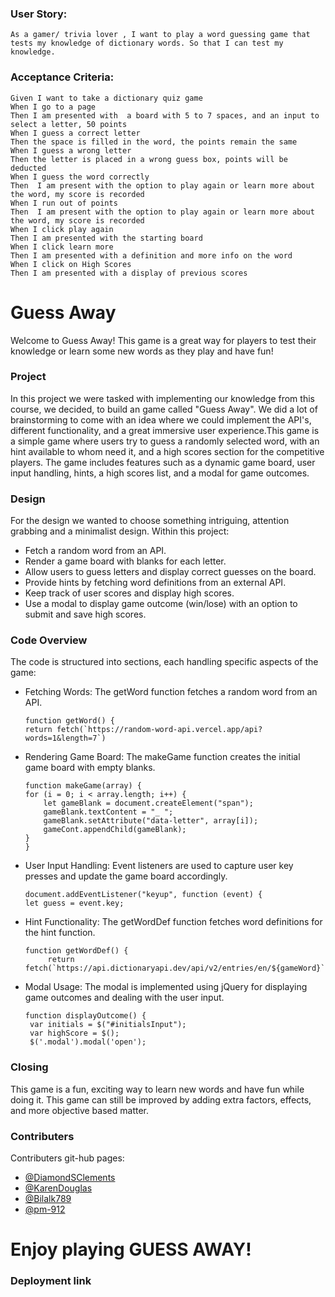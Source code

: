 
### User Story: 
```
As a gamer/ trivia lover , I want to play a word guessing game that tests my knowledge of dictionary words. So that I can test my knowledge.
```

### Acceptance Criteria:
```
Given I want to take a dictionary quiz game
When I go to a page 
Then I am presented with  a board with 5 to 7 spaces, and an input to select a letter, 50 points
When I guess a correct letter
Then the space is filled in the word, the points remain the same
When I guess a wrong letter
Then the letter is placed in a wrong guess box, points will be deducted
When I guess the word correctly
Then  I am present with the option to play again or learn more about the word, my score is recorded
When I run out of points 
Then  I am present with the option to play again or learn more about the word, my score is recorded
When I click play again
Then I am presented with the starting board
When I click learn more
Then I am presented with a definition and more info on the word
When I click on High Scores
Then I am presented with a display of previous scores
```
# Guess Away
Welcome to Guess Away! This game is a great way for players to test their knowledge or learn some new words as they play and have fun!

### Project 
In this project we were tasked with implementing our knowledge from this course, we decided, to build an game called "Guess Away". We did a lot of brainstorming to come with an idea where we could implement the API's, different functionality, and a great immersive user experience.This game is a simple game where users try to guess a randomly selected word, with an hint available to whom need it, and a high scores section for the competitive players. The game includes features such as a dynamic game board, user input handling, hints, a high scores list, and a modal for game outcomes.

### Design
For the design we wanted to choose something intriguing, attention grabbing and a minimalist design. Within this project:

* Fetch a random word from an API.
* Render a game board with blanks for each letter.
* Allow users to guess letters and display correct guesses on the board.
* Provide hints by fetching word definitions from an external API.
* Keep track of user scores and display high scores.
* Use a modal to display game outcome (win/lose) with an option to submit and save high scores.

### Code Overview
The code is structured into sections, each handling specific aspects of the game:

* Fetching Words: The getWord function fetches a random word from an API.
    ```
    function getWord() {
    return fetch(`https://random-word-api.vercel.app/api?words=1&length=7`)
    ```
* Rendering Game Board: The makeGame function creates the initial game board with empty blanks.
    ```
    function makeGame(array) {
    for (i = 0; i < array.length; i++) {
        let gameBlank = document.createElement("span");
        gameBlank.textContent = "_ ";
        gameBlank.setAttribute("data-letter", array[i]);
        gameCont.appendChild(gameBlank);
    }
    }
    ```
* User Input Handling: Event listeners are used to capture user key presses and update the game board accordingly.
    ```
    document.addEventListener("keyup", function (event) {
    let guess = event.key;
    ```
* Hint Functionality: The getWordDef function fetches word definitions for the hint function.
   ```
   function getWordDef() {
        return fetch(`https://api.dictionaryapi.dev/api/v2/entries/en/${gameWord}`)
   ```
* Modal Usage: The modal is implemented using jQuery for displaying game outcomes and dealing with the user input.
   ```
   function displayOutcome() {
    var initials = $("#initialsInput");
    var highScore = $();
    $('.modal').modal('open');
   ```
  
### Closing 
This game is a fun, exciting way to learn new words and have fun while doing it. This game can still be improved by adding extra factors, effects, and more objective based matter.  

### Contributers
Contributers git-hub pages:
* [@DiamondSClements](https://github.com/DiamondSClements)
* [@KarenDouglas](https://github.com/KarenDouglas)
* [@Bilalk789](https://github.com/Bilalk789)
* [@pm-912](https://github.com/pm-912) 

# Enjoy playing GUESS AWAY!

### Deployment link











